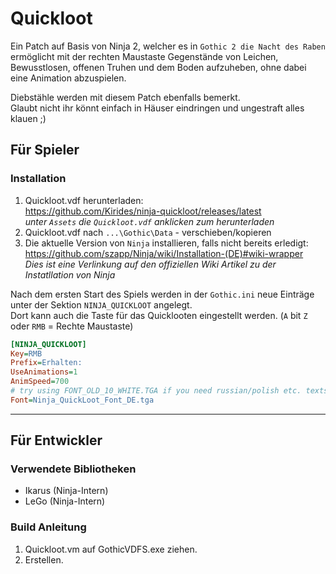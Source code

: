 # Quickloot

Ein Patch auf Basis von Ninja 2, welcher es in `Gothic 2 die Nacht des Raben` ermöglicht 
mit der rechten Maustaste Gegenstände von Leichen, Bewusstlosen, offenen Truhen und dem Boden 
aufzuheben, ohne dabei eine Animation abzuspielen.

Diebstähle werden mit diesem Patch ebenfalls bemerkt.  
Glaubt nicht ihr könnt einfach in Häuser eindringen und ungestraft alles klauen ;)

## Für Spieler

### Installation

1. Quickloot.vdf herunterladen:  
https://github.com/Kirides/ninja-quickloot/releases/latest  
_unter `Assets` die `Quickloot.vdf` anklicken zum herunterladen_
1. Quickloot.vdf nach `...\Gothic\Data` - verschieben/kopieren
1. Die aktuelle Version von `Ninja` installieren, falls nicht bereits erledigt:  
https://github.com/szapp/Ninja/wiki/Installation-(DE)#wiki-wrapper  
_Dies ist eine Verlinkung auf den offiziellen Wiki Artikel zu der Instatllation von Ninja_

Nach dem ersten Start des Spiels werden in der `Gothic.ini` neue Einträge unter der Sektion `NINJA_QUICKLOOT` angelegt.  
Dort kann auch die Taste für das Quicklooten eingestellt werden. (`A` bit `Z` oder `RMB` = Rechte Maustaste) 

```ini
[NINJA_QUICKLOOT]
Key=RMB
Prefix=Erhalten:
UseAnimations=1
AnimSpeed=700
# try using FONT_OLD_10_WHITE.TGA if you need russian/polish etc. texts
Font=Ninja_QuickLoot_Font_DE.tga
```

----

## Für Entwickler

### Verwendete Bibliotheken

- Ikarus (Ninja-Intern)
- LeGo (Ninja-Intern)

### Build Anleitung

1. Quickloot.vm auf GothicVDFS.exe ziehen.
1. Erstellen.
